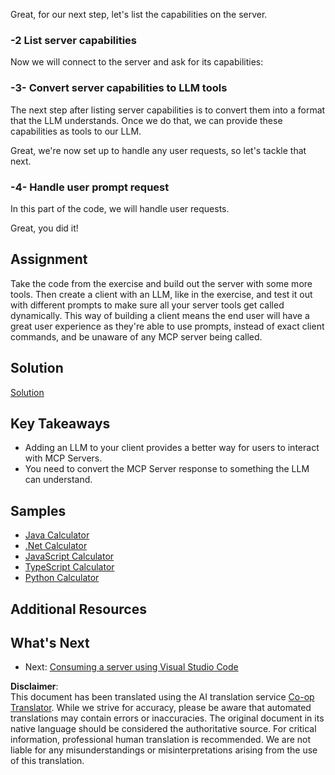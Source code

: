 <!--
CO_OP_TRANSLATOR_METADATA:
{
  "original_hash": "f74887f51a69d3f255cb83d0b517c623",
  "translation_date": "2025-07-13T18:46:33+00:00",
  "source_file": "03-GettingStarted/03-llm-client/README.md",
  "language_code": "en"
}
-->
Great, for our next step, let's list the capabilities on the server.

### -2 List server capabilities

Now we will connect to the server and ask for its capabilities:

### -3- Convert server capabilities to LLM tools

The next step after listing server capabilities is to convert them into a format that the LLM understands. Once we do that, we can provide these capabilities as tools to our LLM.

Great, we're now set up to handle any user requests, so let's tackle that next.

### -4- Handle user prompt request

In this part of the code, we will handle user requests.

Great, you did it!

## Assignment

Take the code from the exercise and build out the server with some more tools. Then create a client with an LLM, like in the exercise, and test it out with different prompts to make sure all your server tools get called dynamically. This way of building a client means the end user will have a great user experience as they're able to use prompts, instead of exact client commands, and be unaware of any MCP server being called.

## Solution 

[Solution](/03-GettingStarted/03-llm-client/solution/README.md)

## Key Takeaways

- Adding an LLM to your client provides a better way for users to interact with MCP Servers.
- You need to convert the MCP Server response to something the LLM can understand.

## Samples 

- [Java Calculator](../samples/java/calculator/README.md)
- [.Net Calculator](../../../../03-GettingStarted/samples/csharp)
- [JavaScript Calculator](../samples/javascript/README.md)
- [TypeScript Calculator](../samples/typescript/README.md)
- [Python Calculator](../../../../03-GettingStarted/samples/python) 

## Additional Resources

## What's Next

- Next: [Consuming a server using Visual Studio Code](../04-vscode/README.md)

**Disclaimer**:  
This document has been translated using the AI translation service [Co-op Translator](https://github.com/Azure/co-op-translator). While we strive for accuracy, please be aware that automated translations may contain errors or inaccuracies. The original document in its native language should be considered the authoritative source. For critical information, professional human translation is recommended. We are not liable for any misunderstandings or misinterpretations arising from the use of this translation.